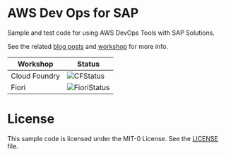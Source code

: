 # AWS Dev Ops for SAP

Sample and test code for using AWS DevOps Tools with SAP Solutions.  

See the related [blog posts](https://aws.amazon.com/blogs/awsforsap/) and [workshop](https://www.saponaws.aworkshop.io/500-devops.html) for more info.

Workshop | Status
--- | ---
Cloud Foundry | ![CFStatus](https://d2k07ywv1m6rt9.cloudfront.net/aws-dev-ops-for-sap-cf.svg)
Fiori | ![FioriStatus](https://d2k07ywv1m6rt9.cloudfront.net/aws-dev-ops-for-sap-fiori.svg)

# License

This sample code is licensed under the MIT-0 License. See the [LICENSE](LICENSE) file.  